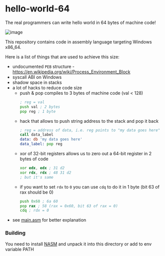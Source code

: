 # hello-world-64

The real programmers can write hello world in 64 bytes of machine code!

![image](https://i.imgur.com/DqUNBSV.png)

This repository contains code in assembly language targeting Windows x86_64.

Here is a list of things that are used to achieve this size:

- undocumented `PEB` structure - https://en.wikipedia.org/wiki/Process_Environment_Block
- syscall ABI on Windows
- shadow space in stacks
- a lot of hacks to reduce code size
    - push & pop compiles to 3 bytes of machine code (val < 128)
      ```asm
      ; reg = val
      push val ; 2 bytes
      pop reg ; 1 byte
      ```
    - hack that allows to push string address to the stack and pop it back
      ```asm
      ; reg = address of data, i.e. reg points to "my data goes here"
      call data_label
      data: db 'my data goes here'
      data_label: pop reg
      ```
    - xor of 32-bit registers allows us to zero out a 64-bit register in 2 bytes of code
      ```asm
      xor edx, edx ; 31 d2
      xor rdx, rdx ; 48 31 d2
      ; but it's same
      ```
    - if you want to set `rdx` to `0` you can use `cdq` to do it in 1 byte (bit 63 of rax should be 0)
      ```asm
      push 0x60 ; 6a 60
      pop rax ; 58 (rax = 0x60, bit 63 of rax = 0)
      cdq ; rdx = 0
      ```
- see [main.asm](main.asm) for better explanation

### Building

You need to install [NASM](https://nasm.us) and unpack it into this directory or add to env variable PATH
